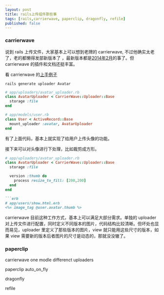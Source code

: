 ```yaml
---
layout: post
title: rails上传组件那些事
tags: [rails,carrierwave, paperclip, dragonfly, refile]
published: false
---
```


### carrierwave

说到 rails 上传文件，大家基本上可以想到老牌的 carrierwave, 不过他确实太老了，老的都懒得发部新版本了
，最新版本都是[2014年2月](https://github.com/carrierwaveuploader/carrierwave/releases)的事了。但 carrierwave 的插件和文档还挺丰富。

看 carrierwave 的[上手例子](https://github.com/carrierwaveuploader/carrierwave#getting-started)

```
rails generate uploader Avatar
```

```ruby
# app/uploaders/avatar_uploader.rb
class AvatarUploader < CarrierWave::Uploader::Base
  storage :file
end

# app/models/user.rb
class User < ActiveRecord::Base
  mount_uploader :avatar, AvatarUploader
end
```

有了上面代码，基本上就实现了给用户上传头像的功能。

接下来可以对头像进行下处理，比如裁剪成方形。

```ruby
# app/uploaders/avatar_uploader.rb
class AvatarUploader < CarrierWave::Uploader::Base
  storage :file

  version :thumb do
    process resize_to_fill: [200,200]
  end
end

```erb
# app/users/show.html.erb
<%= image_tag @user.avatar.thumb %>
```

carrierwave 目前这种工作方式，基本上可以满足大部分需求。单独的 uploader 对上传文件进行配置，同时定义不同版本的图片，代码结构比较清晰。但坏处也显而易见，uploader 里定义了那些版本的图片，view 就只能用这些尺寸的版本，如果 view 需要新的版本后者图片的尺寸是动态的，那就没没辙了。

### paperclip

carrierwave one modle differenct uploaders

paperclip auto_on_fly

dragonfly

refile

